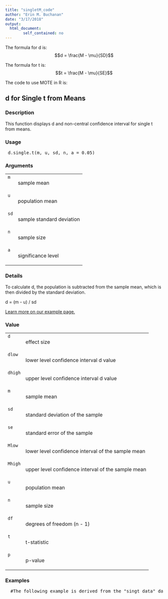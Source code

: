 ```yaml
---
title: "singletM_code"
author: "Erin M. Buchanan"
date: "3/17/2018"
output: 
  html_document:
        self_contained: no
---
```

 
The formula for d is: $$d = \frac{M - \mu}{SD}$$
 
The formula for t is: $$t = \frac{M - \mu}{SE}$$
 
The code to use MOTE in R is: 
 

 
<h2>d for Single t from Means</h2>  <h3>Description</h3>  <p>This function displays d and non-central confidence interval for single t from means. </p>   <h3>Usage</h3>  <pre> d.single.t(m, u, sd, n, a = 0.05) </pre>   <h3>Arguments</h3>  <table summary="R argblock"> <tr valign="top"><td><code>m</code></td> <td> <p>sample mean</p> </td></tr> <tr valign="top"><td><code>u</code></td> <td> <p>population mean</p> </td></tr> <tr valign="top"><td><code>sd</code></td> <td> <p>sample standard deviation</p> </td></tr> <tr valign="top"><td><code>n</code></td> <td> <p>sample size</p> </td></tr> <tr valign="top"><td><code>a</code></td> <td> <p>significance level</p> </td></tr> </table>   <h3>Details</h3>  <p>To calculate d, the population is subtracted from the sample mean, which is then divided by the standard deviation. </p> <p>d = (m - u) / sd </p> <p><a href="https://www.aggieerin.com/shiny-server/tests/singletm.html">Learn more on our example page.</a> </p>   <h3>Value</h3>  <table summary="R valueblock"> <tr valign="top"><td><code>d</code></td> <td> <p>effect size</p> </td></tr> <tr valign="top"><td><code>dlow</code></td> <td> <p>lower level confidence interval d value</p> </td></tr> <tr valign="top"><td><code>dhigh</code></td> <td> <p>upper level confidence interval d value</p> </td></tr> <tr valign="top"><td><code>m</code></td> <td> <p>sample mean</p> </td></tr> <tr valign="top"><td><code>sd</code></td> <td> <p>standard deviation of the sample</p> </td></tr> <tr valign="top"><td><code>se</code></td> <td> <p>standard error of the sample</p> </td></tr> <tr valign="top"><td><code>Mlow</code></td> <td> <p>lower level confidence interval of the sample mean</p> </td></tr> <tr valign="top"><td><code>Mhigh</code></td> <td> <p>upper level confidence interval of the sample mean</p> </td></tr> <tr valign="top"><td><code>u</code></td> <td> <p>population mean</p> </td></tr> <tr valign="top"><td><code>n</code></td> <td> <p>sample size</p> </td></tr> <tr valign="top"><td><code>df</code></td> <td> <p>degrees of freedom (n - 1)</p> </td></tr> <tr valign="top"><td><code>t</code></td> <td> <p>t-statistic</p> </td></tr> <tr valign="top"><td><code>p</code></td> <td> <p>p-value</p> </td></tr> </table>   <h3>Examples</h3>  <pre>  #The following example is derived from the "singt_data" dataset included #in the MOTE library.  #A school has a gifted/honors program that they claim is #significantly better than others in the country. The gifted/honors #students in this school scored an average of 1370 on the SAT, #with a standard deviation of 112.7, while the national average #for gifted programs is a SAT score of 1080.      gift = t.test(singt_data, mu = 1080, alternative = "two.sided")  #You can type in the numbers directly as shown below, #or refer to your dataset within the function.      d.single.t(m = 1370, u = 1080, sd = 112.7, n = 14, a = .05)      d.single.t(1370, 1080, 112.7, 100, .05)      d.single.t(gift$estimate, gift$null.value,             sd(singt_data$SATscore),         length(singt_data$SATscore), .05) </pre>   </body></html> 
